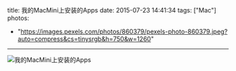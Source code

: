 title: 我的MacMini上安装的Apps
date: 2015-07-23 14:41:34
tags: ["Mac"]
photos:
  - "https://images.pexels.com/photos/860379/pexels-photo-860379.jpeg?auto=compress&cs=tinysrgb&h=750&w=1260"
---
![我的MacMini上安装的Apps](http://bobjoy.qiniudn.com/MacApps.gif)
